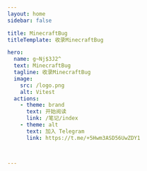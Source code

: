 ```yaml
---
layout: home
sidebar: false

title: MinecraftBug
titleTemplate: 收录MinecraftBug

hero:
  name: g~Nj$3J2^
  text: MinecraftBug
  tagline: 收录MinecraftBug
  image:
    src: /logo.png
    alt: Vitest
  actions:
    - theme: brand
      text: 开始阅读
      link: /笔记/index
    - theme: alt
      text: 加入 Telegram
      link: https://t.me/+5Hwm3ASD56UwZDY1



---
```

